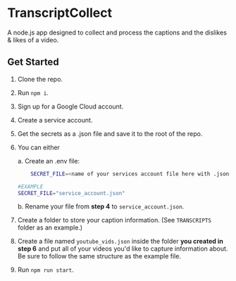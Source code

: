 # TranscriptCollect

A node.js app designed to collect and process the captions and the dislikes & likes of a video. 

## Get Started

1. Clone the repo.
2. Run `npm i`.
2. Sign up for a Google Cloud account. 
3. Create a service account. 
4. Get the secrets as a .json file and save it to the root of the repo.
5. You can either

    a. Create an .env file:
    ```sh .env
        SECRET_FILE=<name of your services account file here with .json>
    ```
    ```sh env
    #EXAMPLE
    SECRET_FILE="service_account.json"
    ```

    b. Rename your file from **step 4** to `service_account.json`.
6. Create a folder to store your caption information. (See `TRANSCRIPTS` folder as an example.)
7. Create a file named `youtube_vids.json` inside the folder **you created in step 6** and put all of your videos you'd like to capture information about. Be sure to follow the same structure as the example file. 
8. Run `npm run start`. 